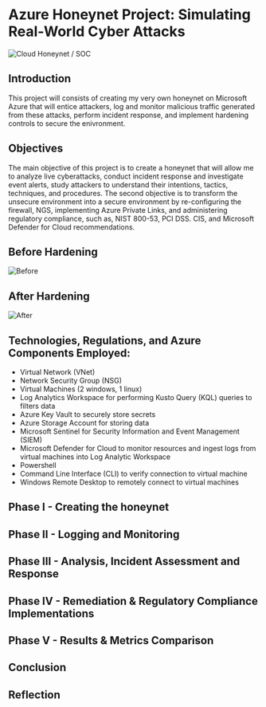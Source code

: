 # Azure Honeynet Project: Simulating Real-World Cyber Attacks
![Cloud Honeynet / SOC](https://i.imgur.com/S6whvfs.png)

## Introduction
This project will consists of creating my very own honeynet on Microsoft Azure that will entice attackers, log and monitor malicious traffic generated from these attacks, perform incident response, and implement hardening controls to secure the enivronment.  

## Objectives
The main objective of this project is to create a honeynet that will allow me to analyze live cyberattacks, conduct incident response and investigate event alerts, study attackers to understand their intentions, tactics, techniques, and procedures.  The second objective is to transform the unsecure environment into a secure environment by re-configuring the firewall, NGS, implementing Azure Private Links, and administering regulatory compliance, such as, NIST 800-53, PCI DSS. CIS, and Microsoft Defender for Cloud recommendations.  


## Before Hardening

![Before](https://i.imgur.com/VRXMAtr.png)

## After Hardening

![After](https://i.imgur.com/Wi0dRnQ.png)

## Technologies, Regulations, and Azure Components Employed:

- Virtual Network (VNet)
- Network Security Group (NSG)
- Virtual Machines (2 windows, 1 linux)
- Log Analytics Workspace for performing Kusto Query (KQL) queries to filters data
- Azure Key Vault to securely store secrets 
- Azure Storage Account for storing data 
- Microsoft Sentinel for Security Information and Event Management (SIEM)
- Microsoft Defender for Cloud to monitor resources and ingest logs from virtual machines into Log Analytic Workspace
- Powershell
- Command Line Interface (CLI) to verify connection to virtual machine
- Windows Remote Desktop to remotely connect to virtual machines

## Phase I - Creating the honeynet 


## Phase II - Logging and Monitoring

## Phase III - Analysis, Incident Assessment and Response

## Phase IV - Remediation & Regulatory Compliance Implementations

## Phase V - Results & Metrics Comparison

 

## Conclusion


## Reflection
